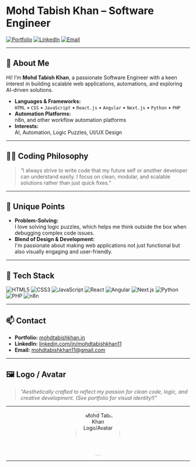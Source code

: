 # Mohd Tabish Khan – Software Engineer

[![Portfolio](https://img.shields.io/badge/Portfolio-mohdtabishkhan.in-blue)](https://mohdtabishkhan.in)
[![LinkedIn](https://img.shields.io/badge/LinkedIn-mohdtabishkhan11-blue?logo=linkedin)](https://www.linkedin.com/in/mohdtabishkhan11/)
[![Email](https://img.shields.io/badge/Email-mohdtabishkhan11@gmail.com-red?logo=gmail)](mailto:mohdtabishkhan11@gmail.com)

---

## 👋 About Me

Hi! I’m **Mohd Tabish Khan**, a passionate Software Engineer with a keen interest in building scalable web applications, automations, and exploring AI-driven solutions.

- **Languages & Frameworks:**  
  `HTML` • `CSS` • `JavaScript` • `React.js` • `Angular` • `Next.js` • `Python` • `PHP`
- **Automation Platforms:**  
  n8n, and other workflow automation platforms
- **Interests:**  
  AI, Automation, Logic Puzzles, UI/UX Design

---

## 🧑‍💻 Coding Philosophy

> “I always strive to write code that my future self or another developer can understand easily. I focus on clean, modular, and scalable solutions rather than just quick fixes.”

---

## 🎯 Unique Points

- **Problem-Solving:**  
  I love solving logic puzzles, which helps me think outside the box when debugging complex code issues.
- **Blend of Design & Development:**  
  I'm passionate about making web applications not just functional but also visually engaging and user-friendly.

---

## 🚀 Tech Stack

![HTML5](https://img.shields.io/badge/-HTML5-E34F26?logo=html5&logoColor=fff)
![CSS3](https://img.shields.io/badge/-CSS3-1572B6?logo=css3&logoColor=fff)
![JavaScript](https://img.shields.io/badge/-JavaScript-F7DF1E?logo=javascript&logoColor=000)
![React](https://img.shields.io/badge/-React-61DAFB?logo=react&logoColor=000)
![Angular](https://img.shields.io/badge/-Angular-DD0031?logo=angular&logoColor=fff)
![Next.js](https://img.shields.io/badge/-Next.js-000?logo=next.js&logoColor=fff)
![Python](https://img.shields.io/badge/-Python-3776AB?logo=python&logoColor=fff)
![PHP](https://img.shields.io/badge/-PHP-777BB4?logo=php&logoColor=fff)
![n8n](https://img.shields.io/badge/-n8n-FE8040?logo=n8n&logoColor=fff)

---

## 📫 Contact

- **Portfolio:** [mohdtabishkhan.in](https://mohdtabishkhan.in)
- **LinkedIn:** [linkedin.com/in/mohdtabishkhan11](https://www.linkedin.com/in/mohdtabishkhan11/)
- **Email:** mohdtabishkhan11@gmail.com

---

## 🖼️ Logo / Avatar

> _“Aesthetically crafted to reflect my passion for clean code, logic, and creative development. (See portfolio for visual identity!)”_

---

<p align="center">
  <img src="https://mohdtabishkhan.in/avatar.png" alt="Mohd Tabish Khan Logo/Avatar" width="120" style="border-radius: 50%;">
</p>

---
